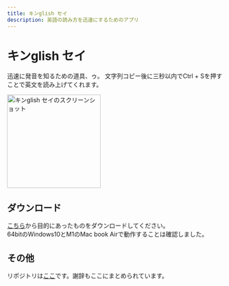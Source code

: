 ```yaml
---
title: キンglish セイ
description: 英語の読み方を迅速にするためのアプリ
---
```

# キンglish セイ
迅速に発音を知るための道具、ゥ。
文字列コピー後に三秒以内でCtrl + Sを押すことで英文を読み上げてくれます。

<img width="218" alt="キンglish セイのスクリーンショット" src="https://github.com/tasuren/kinglish-say/assets/45121209/d50d5bfe-196a-4dac-a712-a7669cefaa77">

## ダウンロード
[こちら](https://github.com/tasuren/kinglish-say/releases)から目的にあったものをダウンロードしてください。  
64bitのWindows10とM1のMac book Airで動作することは確認しました。

## その他
リポジトリは[ここ](https://github.com/tasuren/kinglish-say)です。謝辞もここにまとめられています。